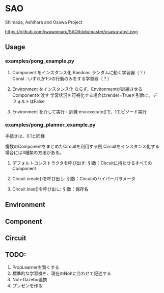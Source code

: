 # SAO

Shimada, Ashihara and Osawa Project

https://github.com/iwawomaru/SAO/blob/master/osawa-abst.png

## Usage

### examples/pong_example.py

1. Component をインスタンス化
Random: ランダムに動く学習器（？）
Const : いずれか1つの行動のみをする学習器（？）

2. Environment をインスタンス化
ならず、Environmentが訓練させるComponentを渡す
学習状況を可視化する場合はrender=Trueを引数に。デフォルトはFalse

3. Environment を介して実行・訓練
env.execute()で、1エピソード実行


### examples/pong_planner_example.py

手続きは、0.1と同様

複数のComponentをまとめたCircuitを利用する例
Circuitをインスタンス化する場合には3種類の方法がある。

1. デフォルトコンストラクタを呼び出す: 引数：Circuitに持たせるすべてのComponent

2. Circuit.create()を呼び出し: 引数：Circuitのハイパーパラメータ

3. Circuit.load()を呼び出し: 引数：保存名



## Environment

## Component

## Circuit

## TODO:

1. PropLearnerを賢くする
2. 標準的な学習機を、現在のNohに合わせて記述する
3. Noh-Gazebo連携
4. プレゼンを作る


